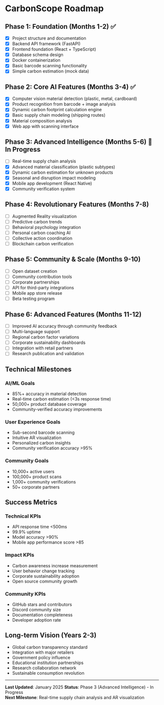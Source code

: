 # CarbonScope Roadmap

## Phase 1: Foundation (Months 1-2) ✅
- [x] Project structure and documentation
- [x] Backend API framework (FastAPI)
- [x] Frontend foundation (React + TypeScript)
- [x] Database schema design
- [x] Docker containerization
- [x] Basic barcode scanning functionality
- [x] Simple carbon estimation (mock data)

## Phase 2: Core AI Features (Months 3-4) ✅
- [x] Computer vision material detection (plastic, metal, cardboard)
- [x] Product recognition from barcode + image analysis
- [x] Dynamic carbon footprint calculation engine
- [x] Basic supply chain modeling (shipping routes)
- [x] Material composition analysis
- [x] Web app with scanning interface

## Phase 3: Advanced Intelligence (Months 5-6) 🚧 In Progress
- [ ] Real-time supply chain analysis
- [x] Advanced material classification (plastic subtypes)
- [x] Dynamic carbon estimation for unknown products
- [x] Seasonal and disruption impact modeling
- [x] Mobile app development (React Native)
- [x] Community verification system

## Phase 4: Revolutionary Features (Months 7-8)
- [ ] Augmented Reality visualization
- [ ] Predictive carbon trends
- [ ] Behavioral psychology integration
- [ ] Personal carbon coaching AI
- [ ] Collective action coordination
- [ ] Blockchain carbon verification

## Phase 5: Community & Scale (Months 9-10)
- [ ] Open dataset creation
- [ ] Community contribution tools
- [ ] Corporate partnerships
- [ ] API for third-party integrations
- [ ] Mobile app store release
- [ ] Beta testing program

## Phase 6: Advanced Features (Months 11-12)
- [ ] Improved AI accuracy through community feedback
- [ ] Multi-language support
- [ ] Regional carbon factor variations
- [ ] Corporate sustainability dashboards
- [ ] Integration with retail partners
- [ ] Research publication and validation

## Technical Milestones

### AI/ML Goals
- 85%+ accuracy in material detection
- Real-time carbon estimation (<3s response time)
- 50,000+ product database coverage
- Community-verified accuracy improvements

### User Experience Goals
- Sub-second barcode scanning
- Intuitive AR visualization
- Personalized carbon insights
- Community verification accuracy >95%

### Community Goals
- 10,000+ active users
- 100,000+ product scans
- 1,000+ community verifications
- 50+ corporate partners

## Success Metrics

### Technical KPIs
- API response time <500ms
- 99.9% uptime
- Model accuracy >90%
- Mobile app performance score >85

### Impact KPIs
- Carbon awareness increase measurement
- User behavior change tracking
- Corporate sustainability adoption
- Open source community growth

### Community KPIs
- GitHub stars and contributors
- Discord community size
- Documentation completeness
- Developer adoption rate

## Long-term Vision (Years 2-3)

- Global carbon transparency standard
- Integration with major retailers
- Government policy influence
- Educational institution partnerships
- Research collaboration network
- Sustainable consumption revolution

---

**Last Updated**: January 2025
**Status**: Phase 3 (Advanced Intelligence) - In Progress  
**Next Milestone**: Real-time supply chain analysis and AR visualization
